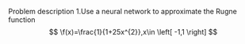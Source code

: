 Problem description
1.Use a neural network to approximate the Rugne function
$$
\f(x)=\frac{1}{1+25x^{2}},x\in \left[ -1,1 \right]
$$
